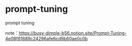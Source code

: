 # prompt-tuning
prompt tuning

note：https://busy-dimple-b56.notion.site/Prompt-Tuning-4e08f61689c24296afe6cd9b60ae0c0b
